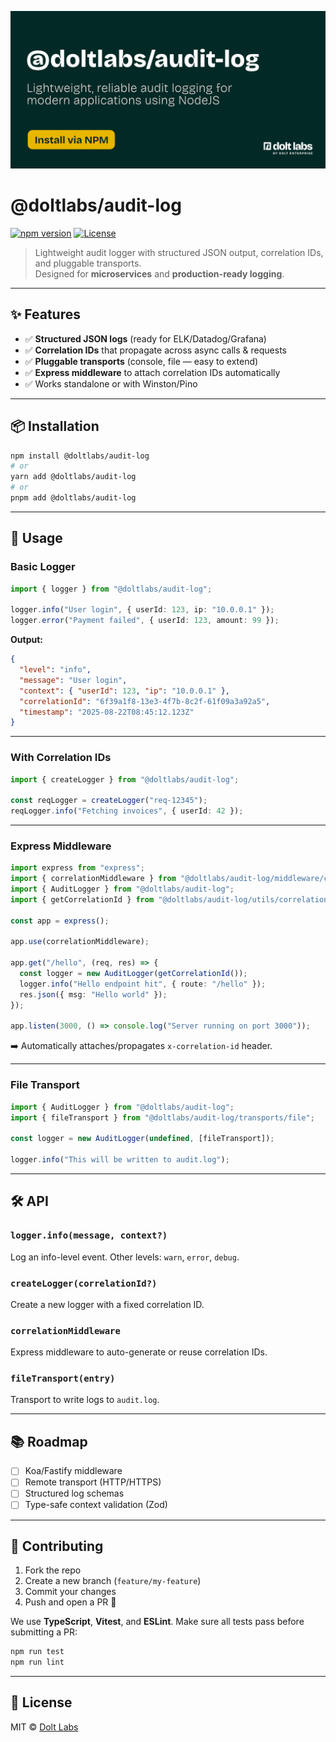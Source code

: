![Dolt Labs Audit Log](https://raw.githubusercontent.com/doltlabs/doltlabs-audit-logger/2f9ed31b3b802d50a9a899d0fe24f5c2d72fa2c6/doltlabs-audit-log-repo-card.png "Dolt Labs Audit Log")
# @doltlabs/audit-log

[![npm version](https://img.shields.io/npm/v/@doltlabs/audit-log.svg)](https://www.npmjs.com/package/@doltlabs/audit-log)
[![License](https://img.shields.io/badge/license-MIT-green.svg)](LICENSE)

> Lightweight audit logger with structured JSON output, correlation IDs, and pluggable transports.  
> Designed for **microservices** and **production-ready logging**.

---

## ✨ Features

- ✅ **Structured JSON logs** (ready for ELK/Datadog/Grafana)  
- ✅ **Correlation IDs** that propagate across async calls & requests  
- ✅ **Pluggable transports** (console, file — easy to extend)  
- ✅ **Express middleware** to attach correlation IDs automatically  
- ✅ Works standalone or with Winston/Pino  

---

## 📦 Installation

```bash
npm install @doltlabs/audit-log
# or
yarn add @doltlabs/audit-log
# or
pnpm add @doltlabs/audit-log
````

---

## 🚀 Usage

### Basic Logger

```ts
import { logger } from "@doltlabs/audit-log";

logger.info("User login", { userId: 123, ip: "10.0.0.1" });
logger.error("Payment failed", { userId: 123, amount: 99 });
```

**Output:**

```json
{
  "level": "info",
  "message": "User login",
  "context": { "userId": 123, "ip": "10.0.0.1" },
  "correlationId": "6f39a1f8-13e3-4f7b-8c2f-61f09a3a92a5",
  "timestamp": "2025-08-22T08:45:12.123Z"
}
```

---

### With Correlation IDs

```ts
import { createLogger } from "@doltlabs/audit-log";

const reqLogger = createLogger("req-12345");
reqLogger.info("Fetching invoices", { userId: 42 });
```

---

### Express Middleware

```ts
import express from "express";
import { correlationMiddleware } from "@doltlabs/audit-log/middleware/correlationMiddleware";
import { AuditLogger } from "@doltlabs/audit-log";
import { getCorrelationId } from "@doltlabs/audit-log/utils/correlation";

const app = express();

app.use(correlationMiddleware);

app.get("/hello", (req, res) => {
  const logger = new AuditLogger(getCorrelationId());
  logger.info("Hello endpoint hit", { route: "/hello" });
  res.json({ msg: "Hello world" });
});

app.listen(3000, () => console.log("Server running on port 3000"));
```

➡️ Automatically attaches/propagates `x-correlation-id` header.

---

### File Transport

```ts
import { AuditLogger } from "@doltlabs/audit-log";
import { fileTransport } from "@doltlabs/audit-log/transports/file";

const logger = new AuditLogger(undefined, [fileTransport]);

logger.info("This will be written to audit.log");
```

---

## 🛠️ API

### `logger.info(message, context?)`

Log an info-level event.
Other levels: `warn`, `error`, `debug`.

### `createLogger(correlationId?)`

Create a new logger with a fixed correlation ID.

### `correlationMiddleware`

Express middleware to auto-generate or reuse correlation IDs.

### `fileTransport(entry)`

Transport to write logs to `audit.log`.

---

## 📚 Roadmap

* [ ] Koa/Fastify middleware
* [ ] Remote transport (HTTP/HTTPS)
* [ ] Structured log schemas
* [ ] Type-safe context validation (Zod)

---

## 🤝 Contributing

1. Fork the repo
2. Create a new branch (`feature/my-feature`)
3. Commit your changes
4. Push and open a PR 🎉

We use **TypeScript**, **Vitest**, and **ESLint**.
Make sure all tests pass before submitting a PR:

```bash
npm run test
npm run lint
```

---

## 📜 License

MIT © [Dolt Labs](https://github.com/doltlabs)
